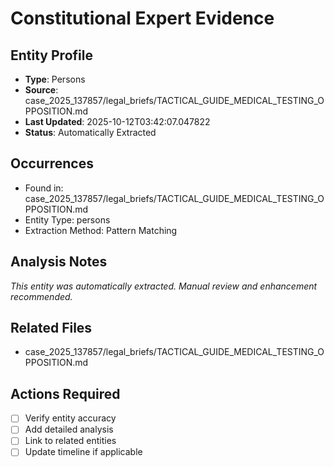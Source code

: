 # Constitutional Expert Evidence

## Entity Profile
- **Type**: Persons
- **Source**: case_2025_137857/legal_briefs/TACTICAL_GUIDE_MEDICAL_TESTING_OPPOSITION.md
- **Last Updated**: 2025-10-12T03:42:07.047822
- **Status**: Automatically Extracted

## Occurrences
- Found in: case_2025_137857/legal_briefs/TACTICAL_GUIDE_MEDICAL_TESTING_OPPOSITION.md
- Entity Type: persons
- Extraction Method: Pattern Matching

## Analysis Notes
*This entity was automatically extracted. Manual review and enhancement recommended.*

## Related Files
- case_2025_137857/legal_briefs/TACTICAL_GUIDE_MEDICAL_TESTING_OPPOSITION.md

## Actions Required
- [ ] Verify entity accuracy
- [ ] Add detailed analysis
- [ ] Link to related entities
- [ ] Update timeline if applicable
